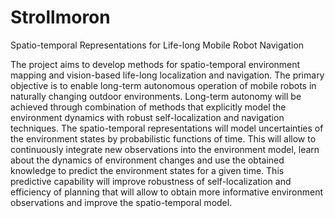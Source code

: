 # Strollmoron
Spatio-temporal Representations for Life-long Mobile Robot Navigation

The project aims to develop methods for spatio-temporal environment mapping and vision-based life-long localization and navigation.
The primary objective is to enable long-term autonomous operation of mobile robots in naturally changing outdoor environments.
Long-term autonomy will be achieved through combination of methods that explicitly model the environment dynamics with robust self-localization and navigation techniques.
The spatio-temporal representations will model uncertainties of the environment states by probabilistic functions of time.
This will allow to continuously integrate new observations into the environment model, learn about the dynamics of environment changes and use the obtained knowledge to predict the environment states for a given time.
This predictive capability will improve robustness of self-localization and efficiency of planning that will allow to obtain more informative environment observations and improve the spatio-temporal model.
